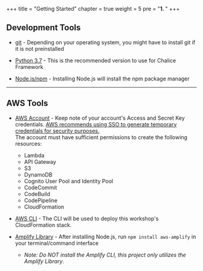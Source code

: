 +++
title = "Getting Started"
chapter = true
weight = 5
pre = "<b>1. </b>"
+++

## Development Tools
* [git](https://git-scm.com/downloads) - Depending on your operating system, you might have to install git if it is not preinstalled

* [Python 3.7](https://docs.python.org/3/using/index.html) - This is the recommended version to use for Chalice Framework

* [Node.js/npm](https://nodejs.org/en/download/) - Installing Node.js will install the npm package manager

___

## AWS Tools

* [AWS Account](https://aws.amazon.com/premiumsupport/knowledge-center/create-and-activate-aws-account) - Keep note of your account's Access and Secret Key credentials. [AWS recommends using SSO to generate temporary credentials for security purposes.](https://docs.aws.amazon.com/singlesignon/latest/userguide/step1.html)<br>The account must have sufficient permissions to create the following resources:
    - Lambda
    - API Gateway
    - S3
    - DynamoDB
    - Cognito User Pool and Identity Pool
    - CodeCommit
    - CodeBuild
    - CodePipeline
    - CloudFormation

* [AWS CLI](https://docs.aws.amazon.com/cli/latest/userguide/cli-chap-install.html) - The CLI will be used to deploy this workshop's CloudFormation stack.

* [Amplify Library](https://docs.amplify.aws/lib/q/platform/js) - After installing Node.js, run ```npm install aws-amplify``` in your terminal/command interface
    - _Note: Do NOT install the Amplify CLI, this project only utilizes the Amplify Library_.